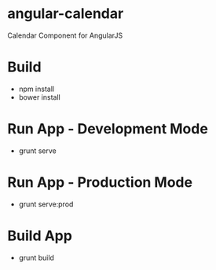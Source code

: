 # angular-calendar
Calendar Component for AngularJS  

# Build 
- npm install 
- bower install

# Run App - Development Mode
- grunt serve

# Run App - Production Mode
- grunt serve:prod

# Build App
- grunt build


